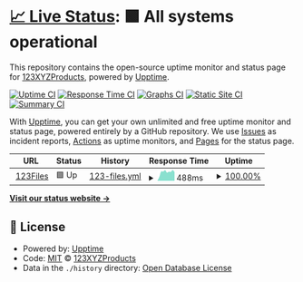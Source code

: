 # [📈 Live Status](https://123XYZProducts.github.io/123Files-Status): <!--live status--> **🟩 All systems operational**

This repository contains the open-source uptime monitor and status page for [123XYZProducts](https://123XYZProducts.github.io/123Files-Status), powered by [Upptime](https://github.com/upptime/upptime).

[![Uptime CI](https://github.com/123XYZProducts/123Files-Status/workflows/Uptime%20CI/badge.svg)](https://github.com/upptime/upptime/actions?query=workflow%3A%22Uptime+CI%22)
[![Response Time CI](https://github.com/123XYZProducts/123Files-Status/workflows/Response%20Time%20CI/badge.svg)](https://github.com/upptime/upptime/actions?query=workflow%3A%22Response+Time+CI%22)
[![Graphs CI](https://github.com/123XYZProducts/123Files-Status/workflows/Graphs%20CI/badge.svg)](https://github.com/upptime/upptime/actions?query=workflow%3A%22Graphs+CI%22)
[![Static Site CI](https://github.com/123XYZProducts/123Files-Status/workflows/Static%20Site%20CI/badge.svg)](https://github.com/upptime/upptime/actions?query=workflow%3A%22Static+Site+CI%22)
[![Summary CI](https://github.com/123XYZProducts/123Files-Status/workflows/Summary%20CI/badge.svg)](https://github.com/upptime/upptime/actions?query=workflow%3A%22Summary+CI%22)

With [Upptime](https://upptime.js.org), you can get your own unlimited and free uptime monitor and status page, powered entirely by a GitHub repository. We use [Issues](https://github.com/123XYZProducts/123Files-Status/issues) as incident reports, [Actions](https://github.com/123XYZProducts/123Files-Status/actions) as uptime monitors, and [Pages](https://123XYZProducts.github.io/123Files-Status) for the status page.

<!--start: status pages-->
<!-- This summary is generated by Upptime (https://github.com/upptime/upptime) -->
<!-- Do not edit this manually, your changes will be overwritten -->
<!-- prettier-ignore -->
| URL | Status | History | Response Time | Uptime |
| --- | ------ | ------- | ------------- | ------ |
| <img alt="" src="https://favicons.githubusercontent.com/123files.xyz" height="13"> [123Files](https://123files.xyz) | 🟩 Up | [123-files.yml](https://github.com/123XYZProducts/123Files-Status/commits/HEAD/history/123-files.yml) | <details><summary><img alt="Response time graph" src="./graphs/123-files/response-time-week.png" height="20"> 488ms</summary><br><a href="https://123XYZProducts.github.io/123Files-Status/history/123-files"><img alt="Response time 496" src="https://img.shields.io/endpoint?url=https%3A%2F%2Fraw.githubusercontent.com%2F123XYZProducts%2F123Files-Status%2FHEAD%2Fapi%2F123-files%2Fresponse-time.json"></a><br><a href="https://123XYZProducts.github.io/123Files-Status/history/123-files"><img alt="24-hour response time 496" src="https://img.shields.io/endpoint?url=https%3A%2F%2Fraw.githubusercontent.com%2F123XYZProducts%2F123Files-Status%2FHEAD%2Fapi%2F123-files%2Fresponse-time-day.json"></a><br><a href="https://123XYZProducts.github.io/123Files-Status/history/123-files"><img alt="7-day response time 488" src="https://img.shields.io/endpoint?url=https%3A%2F%2Fraw.githubusercontent.com%2F123XYZProducts%2F123Files-Status%2FHEAD%2Fapi%2F123-files%2Fresponse-time-week.json"></a><br><a href="https://123XYZProducts.github.io/123Files-Status/history/123-files"><img alt="30-day response time 469" src="https://img.shields.io/endpoint?url=https%3A%2F%2Fraw.githubusercontent.com%2F123XYZProducts%2F123Files-Status%2FHEAD%2Fapi%2F123-files%2Fresponse-time-month.json"></a><br><a href="https://123XYZProducts.github.io/123Files-Status/history/123-files"><img alt="1-year response time 496" src="https://img.shields.io/endpoint?url=https%3A%2F%2Fraw.githubusercontent.com%2F123XYZProducts%2F123Files-Status%2FHEAD%2Fapi%2F123-files%2Fresponse-time-year.json"></a></details> | <details><summary><a href="https://123XYZProducts.github.io/123Files-Status/history/123-files">100.00%</a></summary><a href="https://123XYZProducts.github.io/123Files-Status/history/123-files"><img alt="All-time uptime 99.96%" src="https://img.shields.io/endpoint?url=https%3A%2F%2Fraw.githubusercontent.com%2F123XYZProducts%2F123Files-Status%2FHEAD%2Fapi%2F123-files%2Fuptime.json"></a><br><a href="https://123XYZProducts.github.io/123Files-Status/history/123-files"><img alt="24-hour uptime 100.00%" src="https://img.shields.io/endpoint?url=https%3A%2F%2Fraw.githubusercontent.com%2F123XYZProducts%2F123Files-Status%2FHEAD%2Fapi%2F123-files%2Fuptime-day.json"></a><br><a href="https://123XYZProducts.github.io/123Files-Status/history/123-files"><img alt="7-day uptime 100.00%" src="https://img.shields.io/endpoint?url=https%3A%2F%2Fraw.githubusercontent.com%2F123XYZProducts%2F123Files-Status%2FHEAD%2Fapi%2F123-files%2Fuptime-week.json"></a><br><a href="https://123XYZProducts.github.io/123Files-Status/history/123-files"><img alt="30-day uptime 99.95%" src="https://img.shields.io/endpoint?url=https%3A%2F%2Fraw.githubusercontent.com%2F123XYZProducts%2F123Files-Status%2FHEAD%2Fapi%2F123-files%2Fuptime-month.json"></a><br><a href="https://123XYZProducts.github.io/123Files-Status/history/123-files"><img alt="1-year uptime 99.96%" src="https://img.shields.io/endpoint?url=https%3A%2F%2Fraw.githubusercontent.com%2F123XYZProducts%2F123Files-Status%2FHEAD%2Fapi%2F123-files%2Fuptime-year.json"></a></details>

<!--end: status pages-->

[**Visit our status website →**](https://123XYZProducts.github.io/123Files-Status)

## 📄 License

- Powered by: [Upptime](https://github.com/upptime/upptime)
- Code: [MIT](./LICENSE) © [123XYZProducts](https://123XYZProducts.github.io/123Files-Status)
- Data in the `./history` directory: [Open Database License](https://opendatacommons.org/licenses/odbl/1-0/)
